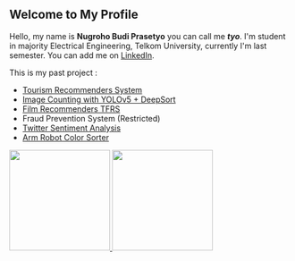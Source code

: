 ## Welcome to My Profile  
Hello, my name is **Nugroho Budi Prasetyo** you can call me ***tyo***. I'm student in majority Electrical Engineering, Telkom University, currently I'm last semester. You can add me on [LinkedIn](https://www.linkedin.com/in/nugrohoobp/).

This is my past project : 
- [Tourism Recommenders System](https://github.com/tyoamazinglib/recomendation-model-lstm)
- [Image Counting with YOLOv5 + DeepSort](https://github.com/tyoamazinglib/image-counter-yolov5)
- [Film Recommenders TFRS](https://github.com/tyoamazinglib/recommendation-system-tfrs)
- Fraud Prevention System (Restricted)
- [Twitter Sentiment Analysis](https://github.com/tyoamazinglib/sentiment-analysis-kaggle-challenge)
- [Arm Robot Color Sorter](https://github.com/tyoamazinglib/arm-robot-color-sorter)

<p align="left">
<a href="https://github.com/tyoamazinglib">
  <img height="180em" src="https://github-readme-stats-eight-theta.vercel.app/api?username=tyoamazinglib&show_icons=true&theme=algolia&include_all_commits=true&count_private=true"/>
  <img height="180em" src="https://github-readme-stats-eight-theta.vercel.app/api/top-langs/?username=tyoamazinglib&layout=compact&langs_count=8&theme=algolia"/>
</a>
</p>
